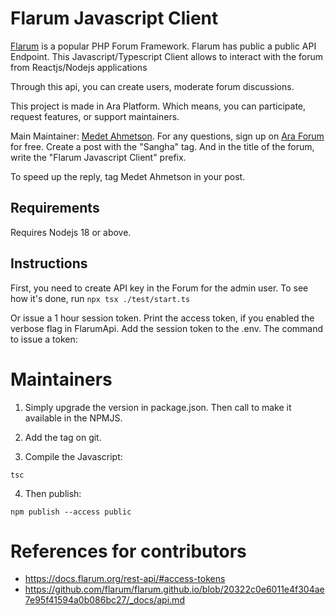 # Flarum Javascript Client
[Flarum](https://flarum.org/) is a popular PHP Forum Framework. Flarum has public a public API Endpoint. This Javascript/Typescript Client allows to interact with the forum from Reactjs/Nodejs applications

Through this api, you can create users, moderate forum discussions.

This project is made in Ara Platform. Which means, you can participate, request features, or support maintainers.

Main Maintainer: [Medet Ahmetson](https://forum.ara.foundation/u/ahmetson).
For any questions, sign up on [Ara Forum](https://forum.ara.foundation) for free. Create a post with the "Sangha" tag. And in the title of the forum, write the "Flarum Javascript Client" prefix.

To speed up the reply, tag Medet Ahmetson in your post.

## Requirements
Requires Nodejs 18 or above.

## Instructions

First, you need to create API key in the Forum for the admin user.
To see how it's done, run `npx tsx ./test/start.ts`

Or issue a 1 hour session token. Print the access token, if you enabled the verbose flag in FlarumApi.
Add the session token to the .env.
The command to issue a token:


# Maintainers

1. Simply upgrade the version in package.json.
Then call to make it available in the NPMJS.

2. Add the tag on git.

3. Compile the Javascript:

```
tsc
```

4. Then publish:
```
npm publish --access public
```

# References for contributors

* https://docs.flarum.org/rest-api/#access-tokens
* https://github.com/flarum/flarum.github.io/blob/20322c0e6011e4f304ae7e95f41594a0b086bc27/_docs/api.md